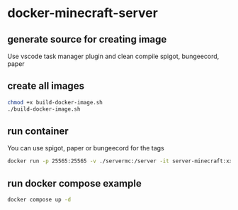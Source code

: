 # docker-minecraft-server

## generate source for creating image
Use vscode task manager plugin and clean compile spigot, bungeecord, paper

## create all images
```bash
chmod +x build-docker-image.sh
./build-docker-image.sh
```

## run container
You can use spigot, paper or bungeecord for the tags
```bash
docker run -p 25565:25565 -v ./servermc:/server -it server-minecraft:xxxx
```

## run docker compose example
```bash
docker compose up -d
```
